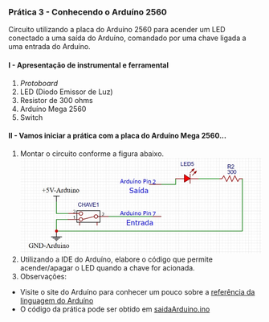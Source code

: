 ### Prática 3 - Conhecendo o Arduíno 2560
Circuito utilizando a placa do Arduíno 2560 para acender um LED conectado a uma saída do Arduíno, 
comandado por uma chave ligada a uma entrada do Arduíno.

#### I - Apresentação de instrumental e ferramental
1. *Protoboard*
2. LED (Diodo Emissor de Luz)
3. Resistor de 300 ohms
4. Arduíno Mega 2560
5. Switch

#### II - Vamos iniciar a prática com a placa do Arduíno Mega 2560...
1. Montar  o circuito conforme a figura abaixo.  
![entrada Arduino LEDs](/arq_aulas/images/entradaArduino.jpg)  
2. Utilizando a IDE do Arduíno, elabore o código que permite acender/apagar o LED quando a chave for acionada.
3. Observações:  
- Visite o site do Arduíno para conhecer um pouco sobre a [referência da linguagem do Arduíno](https://www.arduino.cc/reference/en/)  
- O código da prática pode ser obtido em [saidaArduino.ino](https://github.com/claytonjasilva/prog_exemplos/blob/main/entradaArduino.ino)
